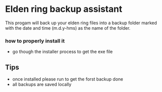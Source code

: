 # Elden ring backup assistant
 This progam will back up your elden ring files into a backup folder marked with the date and time (m.d.y-hms) as the name of the folder.

 ### how to properly install it
 * go though the installer process to get the exe file

## Tips
 * once installed please run to get the forst backup done
 * all backups are saved locally
